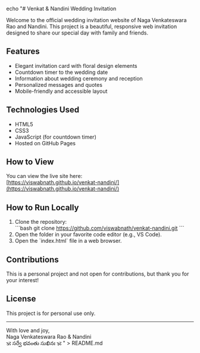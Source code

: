 echo "# Venkat & Nandini Wedding Invitation

Welcome to the official wedding invitation website of Naga Venkateswara Rao and Nandini. This project is a beautiful, responsive web invitation designed to share our special day with family and friends.

## Features

- Elegant invitation card with floral design elements
- Countdown timer to the wedding date
- Information about wedding ceremony and reception
- Personalized messages and quotes
- Mobile-friendly and accessible layout

## Technologies Used

- HTML5
- CSS3
- JavaScript (for countdown timer)
- Hosted on GitHub Pages

## How to View

You can view the live site here:  
[https://viswabnath.github.io/venkat-nandini/](https://viswabnath.github.io/venkat-nandini/)

## How to Run Locally

1. Clone the repository:  
   \`\`\`bash
   git clone https://github.com/viswabnath/venkat-nandini.git
   \`\`\`
2. Open the folder in your favorite code editor (e.g., VS Code).
3. Open the \`index.html\` file in a web browser.

## Contributions

This is a personal project and not open for contributions, but thank you for your interest!

## License

This project is for personal use only.

---

With love and joy,  
Naga Venkateswara Rao & Nandini  
🕉️ సర్వే భవంతు సుఖినః 🕉️
" > README.md
